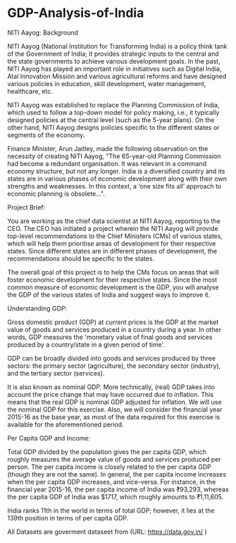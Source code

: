 # GDP-Analysis-of-India

NITI Aayog: Background

NITI Aayog (National Institution for Transforming India) is a policy think tank of the Government of India; 
it provides strategic inputs to the central and the state governments to achieve various development goals. 
In the past, NITI Aayog has played an important role in initiatives such as Digital India, Atal Innovation Mission 
and various agricultural reforms and have designed various policies in education, skill development, water management, 
healthcare, etc. 
 
NITI Aayog was established to replace the Planning Commission of India, which used to follow a top-down model for policy making, i.e., it typically designed policies at the central level (such as the 5-year plans). On the other hand, NITI Aayog designs policies specific to the different states or segments of the economy.
 
Finance Minister, Arun Jaitley, made the following observation on the necessity of creating NITI Aayog, 
"The 65-year-old Planning Commission had become a redundant organisation. It was relevant in a command economy structure,
but not any longer. India is a diversified country and its states are in various phases of economic development along with 
their own strengths and weaknesses. In this context, a ‘one size fits all’ approach to economic planning is obsolete...".
 
Project Brief:

You are working as the chief data scientist at NITI Aayog, reporting to the CEO. The CEO has initiated a project wherein the NITI Aayog will provide top-level recommendations to the Chief Ministers (CMs) of various states, which will help them prioritise areas of development for their respective states. Since different states are in different phases of development, the recommendations should be specific to the states.
 
The overall goal of this project is to help the CMs focus on areas that will foster economic development for their respective states. Since the most common measure of economic development is the GDP, you will analyse the GDP of the various states of India and suggest ways to improve it.
 
Understanding GDP:

Gross domestic product (GDP) at current prices is the GDP at the market value of goods and services produced in a country during a year. In other words, GDP measures the 'monetary value of final goods and services produced by a country/state in a given period of time'.
 
GDP can be broadly divided into goods and services produced by three sectors: the primary sector (agriculture), the secondary sector (industry), and the tertiary sector (services).
 
It is also known as nominal GDP. More technically, (real) GDP takes into account the price change that may have occurred due to inflation. This means that the real GDP is nominal GDP adjusted for inflation. We will use the nominal GDP for this exercise. Also, we will consider the financial year 2015-16 as the base year, as most of the data required for this exercise is available for the aforementioned period.
 
Per Capita GDP and Income:

Total GDP divided by the population gives the per capita GDP, which roughly measures the average value of goods and services produced per person. The per capita income is closely related to the per capita GDP (though they are not the same). In general, the per capita income increases when the per capita GDP increases, and vice-versa. For instance, in the financial year 2015-16, the per capita income of India was ₹93,293, whereas the per capita GDP of India was $1717, which roughly amounts to ₹1,11,605. 
 
India ranks 11th in the world in terms of total GDP; however, it lies at the 139th position in terms of per capita GDP.

All Datasets are goverment dataseet from (URL: https://data.gov.in/ )
